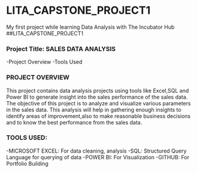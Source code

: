 # LITA_CAPSTONE_PROJECT1
My first project while learning Data Analysis with The Incubator Hub
##LITA_CAPSTONE_PROJECT1
### Project Title: SALES DATA ANALYSIS

-Project Overview
-Tools Used

### PROJECT OVERVIEW
This project contains data analysis projects using tools like Excel,SQL and Power BI to generate insight into the sales performance of the sales data. The objective of this project is to analyze and visualize various parameters in the sales data. This analysis will help in gathering enough insights to identify areas of improvement,also to make reasonable business decisions and to know the best performance from the sales data.

### TOOLS USED:
-MICROSOFT EXCEL: For data cleaning, analysis 
-SQL: Structured Query Language for querying of data
-POWER BI: For Visualization
-GITHUB: For Portfolio Building

